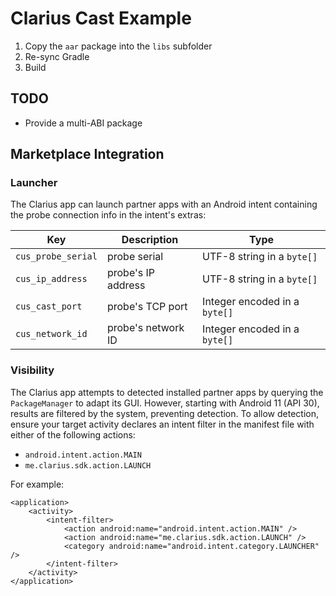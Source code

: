 # Clarius Cast Example

1. Copy the `aar` package into the `libs` subfolder
2. Re-sync Gradle
3. Build

## TODO

* Provide a multi-ABI package

## Marketplace Integration

### Launcher

The Clarius app can launch partner apps with an Android intent containing the probe connection info in the intent's extras:

| Key | Description | Type |
|-----|-------------|------|
| `cus_probe_serial` | probe serial | UTF-8 string in a `byte[]` |
| `cus_ip_address` | probe's IP address | UTF-8 string in a `byte[]` |
| `cus_cast_port` | probe's TCP port | Integer encoded in a `byte[]` |
| `cus_network_id` | probe's network ID | Integer encoded in a `byte[]` |

### Visibility

The Clarius app attempts to detected installed partner apps by querying the `PackageManager` to adapt its GUI.
However, starting with Android 11 (API 30), results are filtered by the system, preventing detection.
To allow detection, ensure your target activity declares an intent filter in the manifest file with either of the following actions:

* `android.intent.action.MAIN`
* `me.clarius.sdk.action.LAUNCH`

For example:

    <application>
        <activity>
            <intent-filter>
                <action android:name="android.intent.action.MAIN" />
                <action android:name="me.clarius.sdk.action.LAUNCH" />
                <category android:name="android.intent.category.LAUNCHER" />
            </intent-filter>
        </activity>
    </application>
